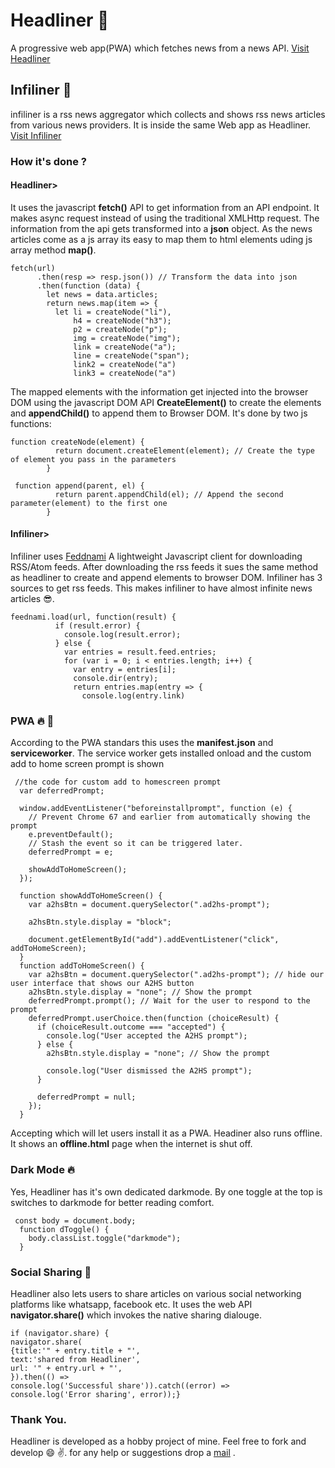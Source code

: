 # Headliner :newspaper:
A progressive web app(PWA) which fetches news from a news API. [Visit Headliner](https://soulsam480.github.io/headliner) 
## Infiliner :rocket:
infiliner is a rss news aggregator which collects and shows rss news articles from various news providers. It is inside the same Web app as Headliner.
[Visit Infiliner](https://soulsam480.github.io/infiliner)
### How it's done ?
#### Headliner>
It uses the javascript **fetch()** API to get information from an API endpoint. It makes async request instead of using the traditional XMLHttp request. The information from the api gets transformed into a **json** object. As the news articles come as a js array its easy to map them to html elements uding js array method **map()**. 
```
fetch(url)
      .then(resp => resp.json()) // Transform the data into json
      .then(function (data) {
        let news = data.articles;
        return news.map(item => {
          let li = createNode("li"),
              h4 = createNode("h3");
              p2 = createNode("p");
              img = createNode("img");
              link = createNode("a");
              line = createNode("span");
              link2 = createNode("a")
              link3 = createNode("a")

```
The mapped elements with the information get injected into the browser DOM using the javascript DOM API **CreateElement()** to create the elements and **appendChild()** to append them to Browser DOM. It's done by two js functions:
```
function createNode(element) {
          return document.createElement(element); // Create the type of element you pass in the parameters
        }

 function append(parent, el) {
          return parent.appendChild(el); // Append the second parameter(element) to the first one
        }

```
#### Infiliner>
Infiliner uses [Feddnami](https://github.com/sekando/feednami-client) A lightweight Javascript client for downloading RSS/Atom feeds. After downloading the rss feeds it sues the same method as headliner to create and append elements to browser DOM. Infiliner has 3 sources to get rss feeds. This makes infiliner to have almost infinite news articles :sunglasses:.
```
feednami.load(url, function(result) {
          if (result.error) {
            console.log(result.error);
          } else {
            var entries = result.feed.entries;
            for (var i = 0; i < entries.length; i++) {
              var entry = entries[i];
              console.dir(entry);
              return entries.map(entry => {
                console.log(entry.link)
```

### PWA :fire: :rocket:
According to the PWA standars this uses the **manifest.json** and **serviceworker**. The service worker gets installed onload and the custom add to home screen prompt is shown 
```
 //the code for custom add to homescreen prompt
  var deferredPrompt;

  window.addEventListener("beforeinstallprompt", function (e) {
    // Prevent Chrome 67 and earlier from automatically showing the prompt
    e.preventDefault();
    // Stash the event so it can be triggered later.
    deferredPrompt = e;

    showAddToHomeScreen();
  });

  function showAddToHomeScreen() {
    var a2hsBtn = document.querySelector(".ad2hs-prompt");

    a2hsBtn.style.display = "block";

    document.getElementById("add").addEventListener("click", addToHomeScreen);
  }
  function addToHomeScreen() {
    var a2hsBtn = document.querySelector(".ad2hs-prompt"); // hide our user interface that shows our A2HS button
    a2hsBtn.style.display = "none"; // Show the prompt
    deferredPrompt.prompt(); // Wait for the user to respond to the prompt
    deferredPrompt.userChoice.then(function (choiceResult) {
      if (choiceResult.outcome === "accepted") {
        console.log("User accepted the A2HS prompt");
      } else {
        a2hsBtn.style.display = "none"; // Show the prompt

        console.log("User dismissed the A2HS prompt");
      }

      deferredPrompt = null;
    });
  }
```
Accepting which will let users install it as a PWA. Headiner also runs offline. It shows an **offline.html** page when the internet is shut off.
### Dark Mode :fire:
Yes, Headliner has it's own dedicated darkmode. By one toggle at the top is switches to darkmode for better reading comfort.
```
 const body = document.body;
  function dToggle() {
    body.classList.toggle("darkmode");
  }
```
### Social Sharing :speech_balloon:
Headliner also lets users to share articles on various social networking platforms like whatsapp, facebook etc. It uses the web API **navigator.share()** which invokes the native sharing dialouge. 
```
if (navigator.share) {
navigator.share(
{title:'" + entry.title + "',
text:'shared from Headliner',
url: '" + entry.url + "',
}).then(() =>
console.log('Successful share')).catch((error) => 
console.log('Error sharing', error));}
```

### Thank You.
Headliner is developed as a hobby project of mine. Feel free to fork and develop :smile: :v:. for any help or suggestions drop a [mail](mailto:soulsam480@gmail.com) .


